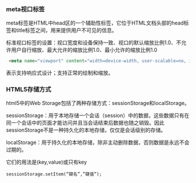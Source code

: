 ### meta视口标签

meta标签是HTML中head区的一个辅助性标签，它位于HTML文档头部的head标签和title标签之间，用来提供用户不可见的信息。

标准视口标签的设置：视口宽度和设备保持一致、视口的默认缩放比例1.0、不允许用户自行缩放、最大允许的缩放比例1.0、最小允许的缩放比例1.0

```html
 <meta name="viewport" content="width=device-width, user-scalable=no, initial-scale=1.0, maximum-scale=1.0, minimum-scale=1.0">

```



<meta name="viewport" content="width=device-width, initial-scale=1"> 
表示支持响应式设计；支持正常的绘制和缩放。

### HTML5存储方式

html5中的Web Storage包括了两种存储方式：sessionStorage和localStorage。

sessionStorage：用于本地存储一个会话（session）中的数据，这些数据只有在同一个会话中的页面才能访问并且当会话结束后数据也随之销毁。因此sessionStorage不是一种持久化的本地存储，仅仅是会话级别的存储。

localStorage：用于持久化的本地存储，除非主动删除数据，否则数据是永远不会过期的。

它们的用法是(key,value)或只有key

```
sessionStorage.setItem(“键名”,”键值”);
```